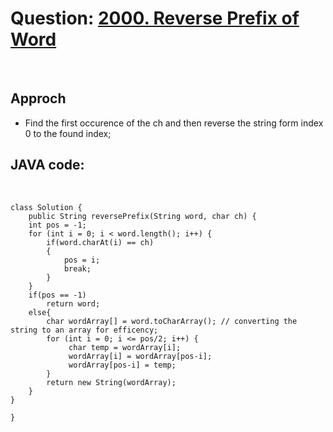 # Question: [2000. Reverse Prefix of Word](https://leetcode.com/problems/reverse-prefix-of-word/)

<br>

## Approch

- Find the first occurence of the ch and then reverse the string form index 0 to the found index;

## JAVA code:

<br>

    class Solution {
        public String reversePrefix(String word, char ch) {
        int pos = -1;
        for (int i = 0; i < word.length(); i++) {
            if(word.charAt(i) == ch)
            {
                pos = i;
                break;
            }
        }
        if(pos == -1)
            return word;
        else{
            char wordArray[] = word.toCharArray(); // converting the string to an array for efficency;
            for (int i = 0; i <= pos/2; i++) {
                 char temp = wordArray[i];
                 wordArray[i] = wordArray[pos-i];
                 wordArray[pos-i] = temp;
            }
            return new String(wordArray);
        }
    }

    }

